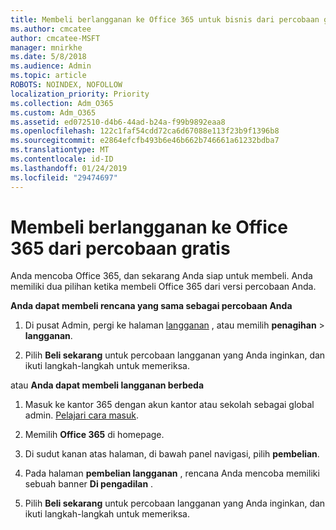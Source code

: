 ```yaml
---
title: Membeli berlangganan ke Office 365 untuk bisnis dari percobaan gratis
ms.author: cmcatee
author: cmcatee-MSFT
manager: mnirkhe
ms.date: 5/8/2018
ms.audience: Admin
ms.topic: article
ROBOTS: NOINDEX, NOFOLLOW
localization_priority: Priority
ms.collection: Adm_O365
ms.custom: Adm_O365
ms.assetid: ed072510-d4b6-44ad-b24a-f99b9892eaa8
ms.openlocfilehash: 122c1faf54cdd72ca6d67088e113f23b9f1396b8
ms.sourcegitcommit: e2864efcfb493b6e46b662b746661a61232bdba7
ms.translationtype: MT
ms.contentlocale: id-ID
ms.lasthandoff: 01/24/2019
ms.locfileid: "29474697"
---
```

# <a name="buy-a-subscription-to-office-365-from-your-free-trial"></a>Membeli berlangganan ke Office 365 dari percobaan gratis

Anda mencoba Office 365, dan sekarang Anda siap untuk membeli. Anda memiliki dua pilihan ketika membeli Office 365 dari versi percobaan Anda.
  
 **Anda dapat membeli rencana yang sama sebagai percobaan Anda**
  
1. Di pusat Admin, pergi ke halaman [langganan](https://go.microsoft.com/fwlink/p/?linkid=842054) , atau memilih **penagihan** \> **langganan**.
    
2. Pilih **Beli sekarang** untuk percobaan langganan yang Anda inginkan, dan ikuti langkah-langkah untuk memeriksa. 
    
atau **Anda dapat membeli langganan berbeda**
  
1. Masuk ke kantor 365 dengan akun kantor atau sekolah sebagai global admin. [Pelajari cara masuk](https://support.office.com/article/e9eb7d51-5430-4929-91ab-6157c5a050b4).
    
2. Memilih **Office 365** di homepage. 
    
3. Di sudut kanan atas halaman, di bawah panel navigasi, pilih **pembelian**.
    
4. Pada halaman **pembelian langganan** , rencana Anda mencoba memiliki sebuah banner **Di pengadilan** . 
    
5. Pilih **Beli sekarang** untuk percobaan langganan yang Anda inginkan, dan ikuti langkah-langkah untuk memeriksa. 
    

